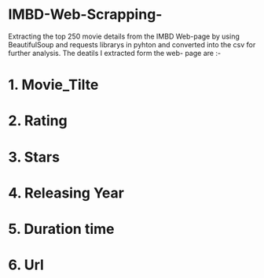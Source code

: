 # IMBD-Web-Scrapping-

Extracting the top 250 movie details from the IMBD Web-page by using BeautifulSoup and requests
librarys in pyhton and converted into the csv for further analysis. The deatils I extracted form the web-
page are :-
  # 1. Movie_Tilte
  # 2. Rating
  # 3. Stars
  # 4. Releasing Year
  # 5. Duration time
  # 6. Url
